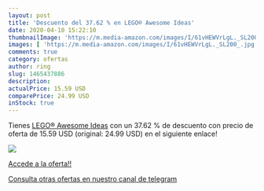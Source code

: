 ```yaml
---
layout: post
title: 'Descuento del 37.62 % en LEGO® Awesome Ideas'
date: 2020-04-10 15:22:10
thumbnailImage: 'https://m.media-amazon.com/images/I/61vHEWVrLgL._SL200_.jpg'
images: [ 'https://m.media-amazon.com/images/I/61vHEWVrLgL._SL200_.jpg' ]
comments: true
category: ofertas
author: ring
slug: 1465437886
description:
actualPrice: 15.59 USD
comparePrice: 24.99 USD
inStock: true
---
```


Tienes [LEGO® Awesome Ideas](https://www.amazon.com/dp/1465437886/?tag=redken08-20) con un 37.62 % de descuento con precio de oferta de 15.59 USD (original: 24.99 USD) en el siguiente enlace!

[![](https://m.media-amazon.com/images/I/61vHEWVrLgL._SL200_.jpg)](https://www.amazon.com/dp/1465437886/?tag=redken08-20)

[Accede a la oferta!!](https://www.amazon.com/dp/1465437886/?tag=redken08-20)

[Consulta otras ofertas en nuestro canal de telegram](https://t.me/s/ofertas25)
